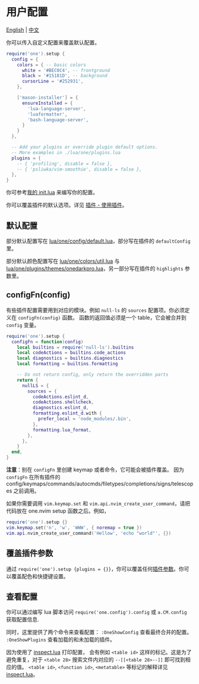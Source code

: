 # 用户配置

[English](./user-config.md) | [中文](./user-config.zh.md)

你可以传入自定义配置来覆盖默认配置。

```lua
require('one').setup {
  config = {
    colors = { -- basic colors
      white = '#BEC0C4', -- frontground
      black = '#15181D', -- background
      cursorLine = '#252931',
    },

    ['mason-installer'] = {
      ensureInstalled = {
        'lua-language-server',
        'luaformatter',
        'bash-language-server',
      }
    }
  },

  -- Add your plugins or override plugin default options.
  -- More examples in ./lua/one/plugins.lua
  plugins = {
    -- { 'profiling', disable = false },
    -- { 'psliwka/vim-smoothie', disable = false },
  },
}
```

你可参考[我的 init.lua][init.lua] 来编写你的配置。

你可以覆盖插件的默认选项。详见 [插件 - 使用插件](./plugin.zh.md#使用插件)。

## 默认配置

部分默认配置写在 [lua/one/config/default.lua](../lua/one/config/default.lua)，部分写在插件的 `defaultConfig` 里。

部分默认颜色配置写在 [lua/one/colors/util.lua](../lua/one/colors/util.lua) 与 [lua/one/plugins/themes/onedarkpro.lua](../lua/one/plugins/themes/onedarkpro.lua)，另一部分写在插件的 `highlights` 参数里。

## configFn(config)

有些插件配置需要用到对应的模块。例如 `null-ls` 的 `sources` 配置项。你必须定义在 `configFn(config)` 函数。
函数的返回值必须是一个 table，它会被合并到 `config` 变量。

```lua
require('one').setup {
  configFn = function(config)
    local builtins = require('null-ls').builtins
    local codeActions = builtins.code_actions
    local diagnostics = builtins.diagnostics
    local formatting = builtins.formatting

    -- Do not return config, only return the overridden parts
    return {
      nullLS = {
        sources = {
          codeActions.eslint_d,
          codeActions.shellcheck,
          diagnostics.eslint_d,
          formatting.eslint_d.with {
            prefer_local = 'node_modules/.bin',
          },
          formatting.lua_format,
        },
      },
    }
  end,
}
```

**注意**：别在 `configFn` 里创建 keymap 或者命令，它可能会被插件覆盖。
因为 `configFn` 在所有插件的 config/keymaps/commands/autocmds/filetypes/completions/signs/telescopes 之前调用。

如果你需要调用 `vim.keymap.set` 和 `vim.api.nvim_create_user_command`，请把代码放在 one.nvim setup 函数之后。例如，

```lua
require('one').setup {}
vim.keymap.set('n', 'w', 'WWW', { noremap = true })
vim.api.nvim_create_user_command('Hellow', 'echo "world"', {})
```

## 覆盖插件参数

通过 `require('one').setup {plugins = {}}`，你可以覆盖任何[插件参数](./plugin.zh.md#插件参数)。你可以覆盖配色和快捷键设置。

## 查看配置

你可以通过编写 lua 脚本访问 `require('one.config').config` 或 `a.CM.config` 获取配置信息.

同时，这里提供了两个命令来查看配置：
`:OneShowConfig` 查看最终合并的配置。
`:OneShowPlugins` 查看加载的和未加载的插件。

因为使用了 [inspect.lua](https://github.com/kikito/inspect.lua) 打印配置，
会有例如 `<table id>` 这样的标记。这是为了避免重复，对于 `<table 28>` 搜索文件内对应的 `--[[<table 28>--]]` 即可找到相应的值。
`<table id>`, `<function id>`, `<metatable>` 等标记的解释详见 [inspect.lua](https://github.com/kikito/inspect.lua#examples-of-use)。


<!-- links -->

[init.lua]: https://github.com/adoyle-h/neovim-config/blob/master/init.lua
